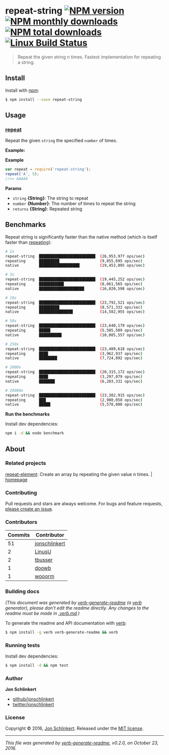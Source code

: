 # repeat-string [![NPM version](https://img.shields.io/npm/v/repeat-string.svg?style=flat)](https://www.npmjs.com/package/repeat-string) [![NPM monthly downloads](https://img.shields.io/npm/dm/repeat-string.svg?style=flat)](https://npmjs.org/package/repeat-string)  [![NPM total downloads](https://img.shields.io/npm/dt/repeat-string.svg?style=flat)](https://npmjs.org/package/repeat-string) [![Linux Build Status](https://img.shields.io/travis/jonschlinkert/repeat-string.svg?style=flat&label=Travis)](https://travis-ci.org/jonschlinkert/repeat-string)

> Repeat the given string n times. Fastest implementation for repeating a string.


















<extoc></extoc>

## Install

Install with [npm](https://www.npmjs.com/):

```sh
$ npm install --save repeat-string
```

## Usage

### [repeat](index.js#L41)

Repeat the given `string` the specified `number` of times.

**Example:**

**Example**

```js
var repeat = require('repeat-string');
repeat('A', 5);
//=> AAAAA
```

**Params**

* `string` **{String}**: The string to repeat
* `number` **{Number}**: The number of times to repeat the string
* `returns` **{String}**: Repeated string

## Benchmarks

Repeat string is significantly faster than the native method (which is itself faster than [repeating](https://github.com/sindresorhus/repeating)):

```sh
# 2x
repeat-string  █████████████████████████  (26,953,977 ops/sec)
repeating      █████████                  (9,855,695 ops/sec)
native         ██████████████████         (19,453,895 ops/sec)

# 3x
repeat-string  █████████████████████████  (19,445,252 ops/sec)
repeating      ███████████                (8,661,565 ops/sec)
native         ████████████████████       (16,020,598 ops/sec)

# 10x
repeat-string  █████████████████████████  (23,792,521 ops/sec)
repeating      █████████                  (8,571,332 ops/sec)
native         ███████████████            (14,582,955 ops/sec)

# 50x
repeat-string  █████████████████████████  (23,640,179 ops/sec)
repeating      █████                      (5,505,509 ops/sec)
native         ██████████                 (10,085,557 ops/sec)

# 250x
repeat-string  █████████████████████████  (23,489,618 ops/sec)
repeating      ████                       (3,962,937 ops/sec)
native         ████████                   (7,724,892 ops/sec)

# 2000x
repeat-string  █████████████████████████  (20,315,172 ops/sec)
repeating      ████                       (3,297,079 ops/sec)
native         ███████                    (6,203,331 ops/sec)

# 20000x
repeat-string  █████████████████████████  (23,382,915 ops/sec)
repeating      ███                        (2,980,058 ops/sec)
native         █████                      (5,578,808 ops/sec)
```

**Run the benchmarks**

Install dev dependencies:

```sh
npm i -d && node benchmark
```

## About

### Related projects

[repeat-element](https://www.npmjs.com/package/repeat-element): Create an array by repeating the given value n times. | [homepage](https://github.com/jonschlinkert/repeat-element "Create an array by repeating the given value n times.")

### Contributing

Pull requests and stars are always welcome. For bugs and feature requests, [please create an issue](../../issues/new).

### Contributors

| **Commits** | **Contributor**<br/> | 
| --- | --- |
| 51 | [jonschlinkert](https://github.com/jonschlinkert) |
| 2 | [LinusU](https://github.com/LinusU) |
| 2 | [tbusser](https://github.com/tbusser) |
| 1 | [doowb](https://github.com/doowb) |
| 1 | [wooorm](https://github.com/wooorm) |

### Building docs

_(This document was generated by [verb-generate-readme](https://github.com/verbose/verb-generate-readme) (a [verb](https://github.com/verbose/verb) generator), please don't edit the readme directly. Any changes to the readme must be made in [.verb.md](.verb.md).)_

To generate the readme and API documentation with [verb](https://github.com/verbose/verb):

```sh
$ npm install -g verb verb-generate-readme && verb
```

### Running tests

Install dev dependencies:

```sh
$ npm install -d && npm test
```

### Author

**Jon Schlinkert**

* [github/jonschlinkert](https://github.com/jonschlinkert)
* [twitter/jonschlinkert](http://twitter.com/jonschlinkert)

### License

Copyright © 2016, [Jon Schlinkert](http://github.com/jonschlinkert).
Released under the [MIT license](https://github.com/jonschlinkert/repeat-string/blob/master/LICENSE).

***

_This file was generated by [verb-generate-readme](https://github.com/verbose/verb-generate-readme), v0.2.0, on October 23, 2016._